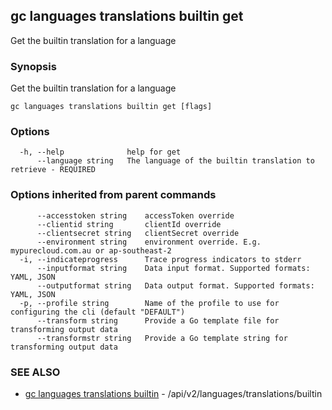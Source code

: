 ## gc languages translations builtin get

Get the builtin translation for a language

### Synopsis

Get the builtin translation for a language

```
gc languages translations builtin get [flags]
```

### Options

```
  -h, --help              help for get
      --language string   The language of the builtin translation to retrieve - REQUIRED
```

### Options inherited from parent commands

```
      --accesstoken string    accessToken override
      --clientid string       clientId override
      --clientsecret string   clientSecret override
      --environment string    environment override. E.g. mypurecloud.com.au or ap-southeast-2
  -i, --indicateprogress      Trace progress indicators to stderr
      --inputformat string    Data input format. Supported formats: YAML, JSON
      --outputformat string   Data output format. Supported formats: YAML, JSON
  -p, --profile string        Name of the profile to use for configuring the cli (default "DEFAULT")
      --transform string      Provide a Go template file for transforming output data
      --transformstr string   Provide a Go template string for transforming output data
```

### SEE ALSO

* [gc languages translations builtin](gc_languages_translations_builtin.html)	 - /api/v2/languages/translations/builtin


